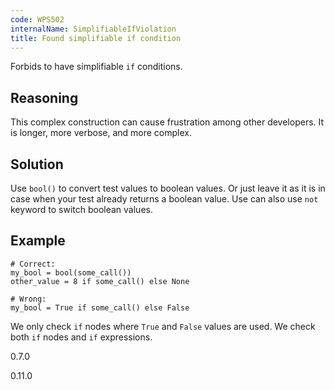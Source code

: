 ```yaml
---
code: WPS502
internalName: SimplifiableIfViolation
title: Found simplifiable if condition
---
```


Forbids to have simplifiable `if` conditions.

## Reasoning
This complex construction can cause frustration among other
developers. It is longer, more verbose, and more complex.

## Solution
Use `bool()` to convert test values to boolean values. Or just leave
it as it is in case when your test already returns a boolean value.
Use can also use `not` keyword to switch boolean values.

## Example

    # Correct:
    my_bool = bool(some_call())
    other_value = 8 if some_call() else None
    
    # Wrong:
    my_bool = True if some_call() else False

We only check `if` nodes where `True` and `False` values are used. We
check both `if` nodes and `if` expressions.

<div class="versionadded">

0.7.0

</div>

<div class="versionchanged">

0.11.0

</div>